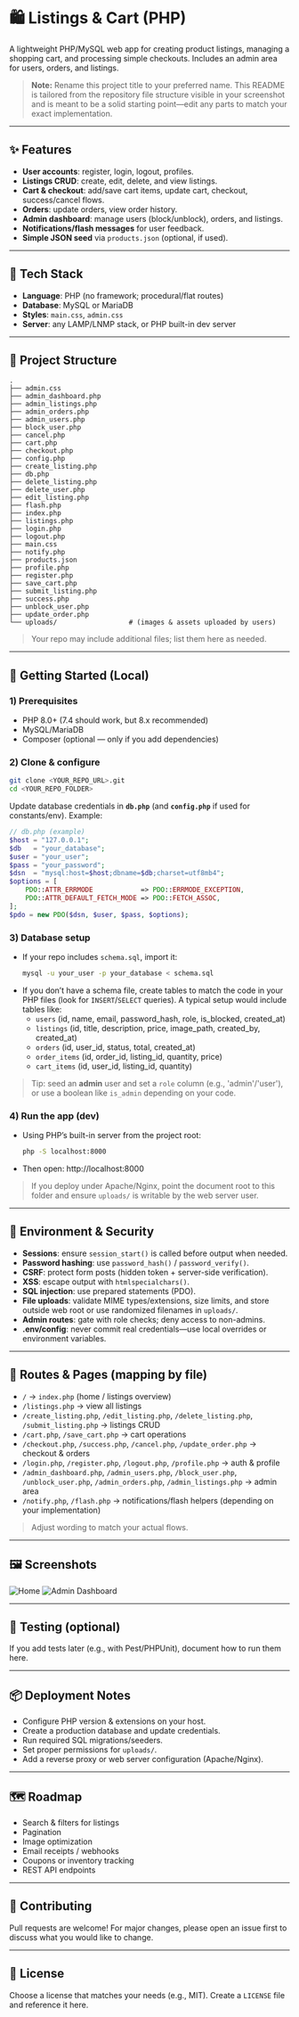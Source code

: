# 🛍️ Listings & Cart (PHP)
A lightweight PHP/MySQL web app for creating product listings, managing a shopping cart, and processing simple checkouts. Includes an admin area for users, orders, and listings.

> **Note:** Rename this project title to your preferred name. This README is tailored from the repository file structure visible in your screenshot and is meant to be a solid starting point—edit any parts to match your exact implementation.

---

## ✨ Features
- **User accounts**: register, login, logout, profiles.
- **Listings CRUD**: create, edit, delete, and view listings.
- **Cart & checkout**: add/save cart items, update cart, checkout, success/cancel flows.
- **Orders**: update orders, view order history.
- **Admin dashboard**: manage users (block/unblock), orders, and listings.
- **Notifications/flash messages** for user feedback.
- **Simple JSON seed** via `products.json` (optional, if used).

---

## 🧱 Tech Stack
- **Language**: PHP (no framework; procedural/flat routes)
- **Database**: MySQL or MariaDB
- **Styles**: `main.css`, `admin.css`
- **Server**: any LAMP/LNMP stack, or PHP built-in dev server

---

## 📁 Project Structure
```text
.
├── admin.css
├── admin_dashboard.php
├── admin_listings.php
├── admin_orders.php
├── admin_users.php
├── block_user.php
├── cancel.php
├── cart.php
├── checkout.php
├── config.php
├── create_listing.php
├── db.php
├── delete_listing.php
├── delete_user.php
├── edit_listing.php
├── flash.php
├── index.php
├── listings.php
├── login.php
├── logout.php
├── main.css
├── notify.php
├── products.json
├── profile.php
├── register.php
├── save_cart.php
├── submit_listing.php
├── success.php
├── unblock_user.php
├── update_order.php
└── uploads/                  # (images & assets uploaded by users)
```
> Your repo may include additional files; list them here as needed.

---

## 🚀 Getting Started (Local)

### 1) Prerequisites
- PHP 8.0+ (7.4 should work, but 8.x recommended)
- MySQL/MariaDB
- Composer (optional — only if you add dependencies)

### 2) Clone & configure
```bash
git clone <YOUR_REPO_URL>.git
cd <YOUR_REPO_FOLDER>
```

Update database credentials in **`db.php`** (and **`config.php`** if used for constants/env). Example:
```php
// db.php (example)
$host = "127.0.0.1";
$db   = "your_database";
$user = "your_user";
$pass = "your_password";
$dsn  = "mysql:host=$host;dbname=$db;charset=utf8mb4";
$options = [
    PDO::ATTR_ERRMODE            => PDO::ERRMODE_EXCEPTION,
    PDO::ATTR_DEFAULT_FETCH_MODE => PDO::FETCH_ASSOC,
];
$pdo = new PDO($dsn, $user, $pass, $options);
```

### 3) Database setup
- If your repo includes `schema.sql`, import it:
  ```bash
  mysql -u your_user -p your_database < schema.sql
  ```
- If you don’t have a schema file, create tables to match the code in your PHP files (look for `INSERT`/`SELECT` queries). A typical setup would include tables like:
  - `users` (id, name, email, password_hash, role, is_blocked, created_at)
  - `listings` (id, title, description, price, image_path, created_by, created_at)
  - `orders` (id, user_id, status, total, created_at)
  - `order_items` (id, order_id, listing_id, quantity, price)
  - `cart_items` (id, user_id, listing_id, quantity)
> Tip: seed an **admin** user and set a `role` column (e.g., 'admin'/'user'), or use a boolean like `is_admin` depending on your code.

### 4) Run the app (dev)
- Using PHP’s built-in server from the project root:
  ```bash
  php -S localhost:8000
  ```
- Then open: http://localhost:8000

> If you deploy under Apache/Nginx, point the document root to this folder and ensure `uploads/` is writable by the web server user.

---

## 🔐 Environment & Security
- **Sessions**: ensure `session_start()` is called before output when needed.
- **Password hashing**: use `password_hash()` / `password_verify()`.
- **CSRF**: protect form posts (hidden token + server-side verification).
- **XSS**: escape output with `htmlspecialchars()`.
- **SQL injection**: use prepared statements (PDO).
- **File uploads**: validate MIME types/extensions, size limits, and store outside web root or use randomized filenames in `uploads/`.
- **Admin routes**: gate with role checks; deny access to non-admins.
- **.env/config**: never commit real credentials—use local overrides or environment variables.

---

## 🧭 Routes & Pages (mapping by file)
- `/` → `index.php` (home / listings overview)
- `/listings.php` → view all listings
- `/create_listing.php`, `/edit_listing.php`, `/delete_listing.php`, `/submit_listing.php` → listings CRUD
- `/cart.php`, `/save_cart.php` → cart operations
- `/checkout.php`, `/success.php`, `/cancel.php`, `/update_order.php` → checkout & orders
- `/login.php`, `/register.php`, `/logout.php`, `/profile.php` → auth & profile
- `/admin_dashboard.php`, `/admin_users.php`, `/block_user.php`, `/unblock_user.php`, `/admin_orders.php`, `/admin_listings.php` → admin area
- `/notify.php`, `/flash.php` → notifications/flash helpers (depending on your implementation)

> Adjust wording to match your actual flows.

---

## 🖼️ Screenshots
![Home](home.png)
![Admin Dashboard](admin-dashboard.png)

---

## 🧪 Testing (optional)
If you add tests later (e.g., with Pest/PHPUnit), document how to run them here.

---

## 📦 Deployment Notes
- Configure PHP version & extensions on your host.
- Create a production database and update credentials.
- Run required SQL migrations/seeders.
- Set proper permissions for `uploads/`.
- Add a reverse proxy or web server configuration (Apache/Nginx).

---

## 🗺️ Roadmap
- Search & filters for listings
- Pagination
- Image optimization
- Email receipts / webhooks
- Coupons or inventory tracking
- REST API endpoints

---

## 🤝 Contributing
Pull requests are welcome! For major changes, please open an issue first to discuss what you would like to change.

---

## 📝 License
Choose a license that matches your needs (e.g., MIT). Create a `LICENSE` file and reference it here.
